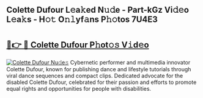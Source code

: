 ## Colette Dufour L𝚎a𝚔ed N𝚞𝚍e - Part-kGz Vi𝚍𝚎o L𝚎a𝚔s - H𝚘𝚝 O𝚗𝚕yf𝚊ns P𝚑𝚘tos 7U4E3

# <h2><a href="http://kf3i8w.oniu.top/?m=Colette+Dufour">🔗👉 🔴 Colette Dufour P𝚑ot𝚘𝚜 V𝚒d𝚎o</a></h2>

[![Colette Dufour Nu𝚍e𝚜](https://i.imgur.com/0qMVB7G.gif)](http://kf3i8w.oniu.top/?m=Colette+Dufour)
Cybernetic performer and multimedia innovator Colette Dufour, known for publishing dance and lifestyle tutorials through viral dance sequences and compact clips. Dedicated advocate for the disabled Colette Dufour, celebrated for their passion and efforts to promote equal rights and opportunities for people with disabilities.  

